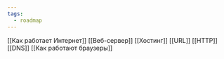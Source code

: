 ```yaml
---
tags:
  - roadmap
---
```

[[Как работает Интернет]]
[[Веб-сервер]]
[[Хостинг]]
[[URL]]
[[HTTP]]
[[DNS]]
[[Как работают браузеры]]